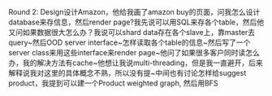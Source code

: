 Round 2: Design设计Amazon，他给我画了amazon buy的页面，问我怎么设计database来存信息，然后render page?我先说可以用SQL来存各个table，然后他又问如果数据很大怎么办？我说可以shard data存在各个slave上，靠master去query~然后OOD server interface~怎样读取各个table的信息~然后写了一个server class来用这些interface来render page~他问了如果很多客户同时读怎么办，我的解决方法有cache~他想让我说multi-threading，但是我一直避开，后来解释说我对这里的具体概念不熟，所以没有提~中间也有讨论怎样给suggest product，我提到可以建一个Product weighted graph, 然后用BFS